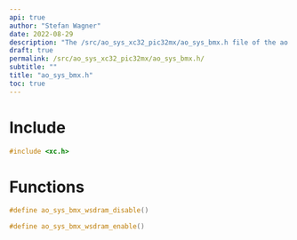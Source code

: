 ```yaml
---
api: true
author: "Stefan Wagner"
date: 2022-08-29
description: "The /src/ao_sys_xc32_pic32mx/ao_sys_bmx.h file of the ao real-time operating system."
draft: true
permalink: /src/ao_sys_xc32_pic32mx/ao_sys_bmx.h/
subtitle: ""
title: "ao_sys_bmx.h"
toc: true
---
```


# Include

```c
#include <xc.h>
```

# Functions

```c
#define ao_sys_bmx_wsdram_disable()
```

```c
#define ao_sys_bmx_wsdram_enable()
```

